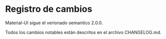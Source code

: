 # Registro de cambios

<p class="description">Material-UI sigue el verionado semantico 2.0.0.</p>

Todos los cambios notables están descritos en el archivo CHANGELOG.md.

